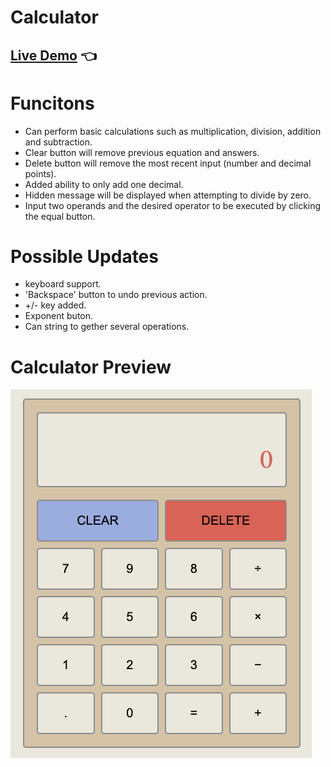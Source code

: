 # Calculator

## [Live Demo](https://cwarcup.github.io/Calculator/) :point_left:

# Funcitons

- Can perform basic calculations such as multiplication, division, addition and subtraction.
- Clear button will remove previous equation and answers.
- Delete button will remove the most recent input (number and decimal points).
- Added ability to only add one decimal.
- Hidden message will be displayed when attempting to divide by zero.
- Input two operands and the desired operator to be executed by clicking the equal button.

# Possible Updates

- keyboard support.
- 'Backspace' button to undo previous action.
- +/- key added.
- Exponent buton.
- Can string to gether several operations.

# Calculator Preview

![Example Calculator](calc.png)
